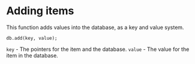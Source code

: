 # Adding items
This function adds values into the database, as a key and value system.
```
db.add(key, value);
```
`key` - The pointers for the item and the database.
`value` - The value for the item in the database.